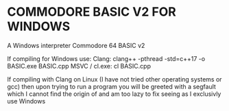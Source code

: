 # COMMODORE BASIC V2 FOR WINDOWS

A Windows interpreter Commodore 64 BASIC v2

If compiling for Windows use:
  Clang: clang++ -pthread -std=c++17 -o BASIC.exe BASIC.cpp
  MSVC / cl.exe: cl BASIC.cpp
  
If compiling with Clang on Linux (I have not tried other operating systems or gcc) then upon trying to run a program you will be greeted with a segfault which I cannot find the origin of and am too lazy to fix seeing as I exclusivly use Windows

